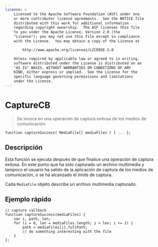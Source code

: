 ```yaml
---
license: >
    Licensed to the Apache Software Foundation (ASF) under one
    or more contributor license agreements.  See the NOTICE file
    distributed with this work for additional information
    regarding copyright ownership.  The ASF licenses this file
    to you under the Apache License, Version 2.0 (the
    "License"); you may not use this file except in compliance
    with the License.  You may obtain a copy of the License at

        http://www.apache.org/licenses/LICENSE-2.0

    Unless required by applicable law or agreed to in writing,
    software distributed under the License is distributed on an
    "AS IS" BASIS, WITHOUT WARRANTIES OR CONDITIONS OF ANY
    KIND, either express or implied.  See the License for the
    specific language governing permissions and limitations
    under the License.
---
```


# CaptureCB

> Se invoca en una operación de captura exitosa de los medios de comunicación.

    function captureSuccess( MediaFile[] mediaFiles ) { ... };
    

## Descripción

Esta función se ejecuta después de que finalice una operación de captura exitosa. En este punto que ha sido capturado un archivo multimedia y tampoco el usuario ha salido de la aplicación de captura de los medios de comunicación, o se ha alcanzado el límite de captura.

Cada `MediaFile` objeto describe un archivo multimedia capturado.

## Ejemplo rápido

    // capture callback
    function captureSuccess(mediaFiles) {
        var i, path, len;
        for (i = 0, len = mediaFiles.length; i < len; i += 1) {
            path = mediaFiles[i].fullPath;
            // do something interesting with the file
        }
    };